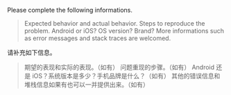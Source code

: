 Please complete the following informations.
> Expected behavior and actual behavior.
> Steps to reproduce the problem.
> Android or iOS? OS version? Brand? 
> More informations such as error messages and stack traces are welcomed.

请补充如下信息。
> 期望的表现和实际的表现。（如有）
> 问题重现的步骤。（如有）
> Android 还是 iOS？系统版本是多少？手机品牌是什么？（如有）
> 其他的错误信息和堆栈信息如果有也可以一并提供出来。（如有）
